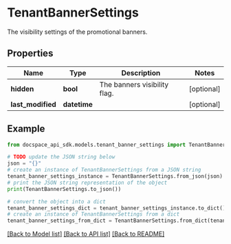 # TenantBannerSettings
The visibility settings of the promotional banners.

## Properties

Name | Type | Description | Notes
------------ | ------------- | ------------- | -------------
**hidden** | **bool** | The banners visibility flag. | [optional] 
**last_modified** | **datetime** |  | [optional] 

## Example

```python
from docspace_api_sdk.models.tenant_banner_settings import TenantBannerSettings

# TODO update the JSON string below
json = "{}"
# create an instance of TenantBannerSettings from a JSON string
tenant_banner_settings_instance = TenantBannerSettings.from_json(json)
# print the JSON string representation of the object
print(TenantBannerSettings.to_json())

# convert the object into a dict
tenant_banner_settings_dict = tenant_banner_settings_instance.to_dict()
# create an instance of TenantBannerSettings from a dict
tenant_banner_settings_from_dict = TenantBannerSettings.from_dict(tenant_banner_settings_dict)
```
[[Back to Model list]](../README.md#documentation-for-models) [[Back to API list]](../README.md#documentation-for-api-endpoints) [[Back to README]](../README.md)


